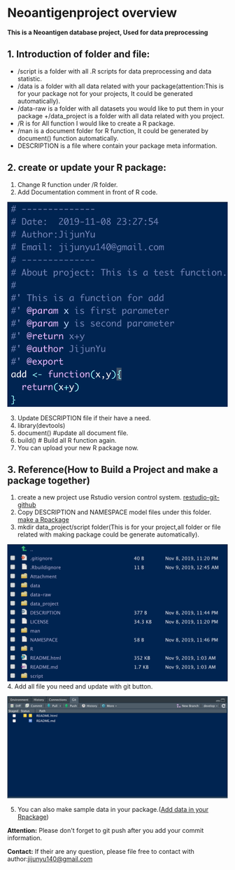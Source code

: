 # Neoantigenproject overview
**This is a Neoantigen database project, Used for data preprocessing**

## 1. Introduction of folder and file:
+ /script is a folder with all .R scripts for data preprocessing and data statistic.
+ /data is a folder with all data related with your package(attention:This is for your package not for your projects, It could be generated automatically).
+ /data-raw is a folder with all datasets you would like to put them in your package
+/data_project is a folder with all data related with you project.
+ /R is for All function I would like to create a R package.
+ /man is a document folder for R function, It could be generated by document() function automatically.
+ DESCRIPTION is a file where contain your package meta information.


## 2. create or update your R package:
1. Change R function under /R folder.
2. Add Documentation comment in front of R code.  

![](./Attachment/Rcomment.png)  

3. Update DESCRIPTION file if their have a need.
4. library(devtools)
5. document() #update all document file.
6. build() # Build all R function again.
7. You can upload your new R package now.  

## 3. Reference(How to Build a Project and make a package together)

1. create a new project use Rstudio version control system.
[restudio-git-github](https://happygitwithr.com/rstudio-git-github.html)
2. Copy DESCRIPTION and NAMESPACE model files under this folder.
[make a Rpackage](https://www.davekleinschmidt.com/r-packages/)
3. mkdir data_project/script folder(This is for your project,all folder or file related with making package could be generate automatically).  

![](./Attachment/projectfile.png)
4. Add all file you need and update with git button.  

![](./Attachment/Rstudiogit.png)

5. You can also make sample data in your package.([Add data in your Rpackage](https://www.davekleinschmidt.com/r-packages/))

**Attention:** Please don't forget to git push after you add your commit information.  

**Contact:** If their are any question, please file free to contact with author:jijunyu140@gmail.com
